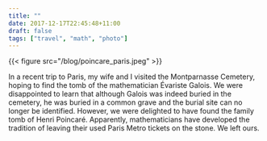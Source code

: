 ```yaml
---
title: ""
date: 2017-12-17T22:45:48+11:00
draft: false
tags: ["travel", "math", "photo"]
---
```

{{< figure src="/blog/poincare_paris.jpeg" >}}

In a recent trip to Paris, my wife and I visited the Montparnasse Cemetery, hoping to find the tomb of the mathematician Évariste Galois. We were disappointed to learn that although Galois was indeed buried in the cemetery, he was buried in a common grave and the burial site can no longer be identified. However, we were delighted to have found the family tomb of Henri Poincaré. Apparently, mathematicians have developed the tradition of leaving their used Paris Metro tickets on the stone. We left ours.


